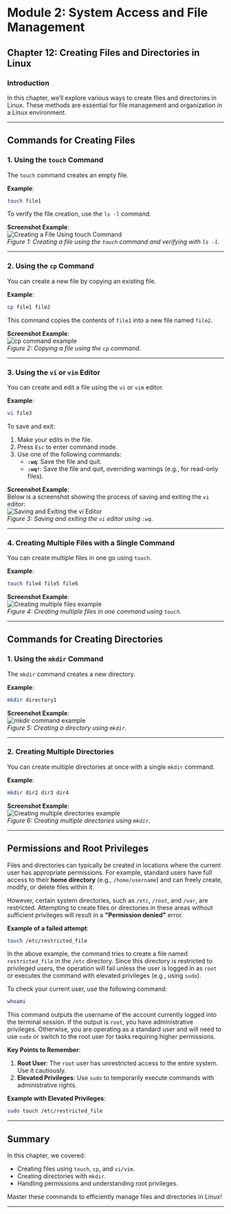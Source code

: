 # **Module 2: System Access and File Management**  
## **Chapter 12: Creating Files and Directories in Linux**

### **Introduction**  
In this chapter, we’ll explore various ways to create files and directories in Linux. These methods are essential for file management and organization in a Linux environment.

---

## **Commands for Creating Files**

### 1. **Using the `touch` Command**  
The `touch` command creates an empty file.  

**Example**:  
```bash
touch file1
```

To verify the file creation, use the `ls -l` command.  

**Screenshot Example**:  
![Creating a File Using touch Command](screenshots/01-touch-command.png)  
*Figure 1: Creating a file using the `touch` command and verifying with `ls -l`.*

---

### 2. **Using the `cp` Command**  
You can create a new file by copying an existing file.  

**Example**:  
```bash
cp file1 file2
```

This command copies the contents of `file1` into a new file named `file2`.

**Screenshot Example**:  
![cp command example](screenshots/02-cp-command.png)  
*Figure 2: Copying a file using the `cp` command.*

---

### 3. **Using the `vi` or `vim` Editor**  
You can create and edit a file using the `vi` or `vim` editor.  

**Example**:  
```bash
vi file3
```  

To save and exit:  
1. Make your edits in the file.  
2. Press `Esc` to enter command mode.  
3. Use one of the following commands:  
   - **`:wq`**: Save the file and quit.  
   - **`:wq!`**: Save the file and quit, overriding warnings (e.g., for read-only files).  

**Screenshot Example**:  
Below is a screenshot showing the process of saving and exiting the `vi` editor:  
![Saving and Exiting the vi Editor](screenshots/03-vi-editor-save-exit.png)  
*Figure 3: Saving and exiting the `vi` editor using `:wq`.*

---

### 4. **Creating Multiple Files with a Single Command**  
You can create multiple files in one go using `touch`.  

**Example**:  
```bash
touch file4 file5 file6
```

**Screenshot Example**:  
![Creating multiple files example](screenshots/04-multiple-files-screenshot.png)  
*Figure 4: Creating multiple files in one command using `touch`.*

---

## **Commands for Creating Directories**

### 1. **Using the `mkdir` Command**  
The `mkdir` command creates a new directory.  

**Example**:  
```bash
mkdir directory1
```

**Screenshot Example**:  
![mkdir command example](screenshots/05-mkdir-command-screenshot.png)  
*Figure 5: Creating a directory using `mkdir`.*

---

### 2. **Creating Multiple Directories**  
You can create multiple directories at once with a single `mkdir` command.  

**Example**:  
```bash
mkdir dir2 dir3 dir4
```

**Screenshot Example**:  
![Creating multiple directories example](screenshots/06-multiple-directories-screenshot.png)  
*Figure 6: Creating multiple directories using `mkdir`.*

---

## **Permissions and Root Privileges**

Files and directories can typically be created in locations where the current user has appropriate permissions. For example, standard users have full access to their **home directory** (e.g., `/home/username`) and can freely create, modify, or delete files within it.  

However, certain system directories, such as `/etc`, `/root`, and `/var`, are restricted. Attempting to create files or directories in these areas without sufficient privileges will result in a **"Permission denied"** error.  

**Example of a failed attempt**:  
```bash
touch /etc/restricted_file
```

In the above example, the command tries to create a file named `restricted_file` in the `/etc` directory. Since this directory is restricted to privileged users, the operation will fail unless the user is logged in as `root` or executes the command with elevated privileges (e.g., using `sudo`).  

To check your current user, use the following command:  
```bash
whoami
```

This command outputs the username of the account currently logged into the terminal session. If the output is `root`, you have administrative privileges. Otherwise, you are operating as a standard user and will need to use `sudo` or switch to the root user for tasks requiring higher permissions.  

**Key Points to Remember**:  
1. **Root User**: The `root` user has unrestricted access to the entire system. Use it cautiously.  
2. **Elevated Privileges**: Use `sudo` to temporarily execute commands with administrative rights.  

**Example with Elevated Privileges**:  
```bash
sudo touch /etc/restricted_file
```

---

## **Summary**

In this chapter, we covered:  
- Creating files using `touch`, `cp`, and `vi/vim`.  
- Creating directories with `mkdir`.  
- Handling permissions and understanding root privileges.  

Master these commands to efficiently manage files and directories in Linux!

---
